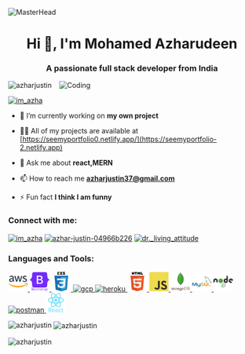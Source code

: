 ![MasterHead](https://qph.cf2.quoracdn.net/main-qimg-fa7b4bdc3b2f73e749e5c2c646d4ae13)
 <h1 align="center">Hi 👋, I'm Mohamed Azharudeen</h1>
<h3 align="center">A passionate full stack developer from India</h3>
<img align="right" alt="Coding" width="400" src="https://images.prismic.io/smarttask/cee8cef0-2d13-495a-a97c-33d922ce3cd5_project+analyst.gif?auto=compress,format"/>

<p align="left"> <img src="https://komarev.com/ghpvc/?username=azharjustin&label=Profile%20views&color=0e75b6&style=flat" alt="azharjustin" /> </p>

<p align="left"> <a href="https://twitter.com/im_azha" target="blank"><img src="https://img.shields.io/twitter/follow/im_azha?logo=twitter&style=for-the-badge" alt="im_azha" /></a> </p>

- 🔭 I’m currently working on **my own project**

- 👨‍💻 All of my projects are available at [https://seemyportfolio0.netlify.app/](https://seemyportfolio-2.netlify.app)

- 💬 Ask me about **react,MERN**

- 📫 How to reach me **azharjustin37@gmail.com**

- ⚡ Fun fact **I think I am funny**

<h3 align="left">Connect with me:</h3>
<p align="left">
<a href="https://twitter.com/im_azha" target="blank"><img align="center" src="https://raw.githubusercontent.com/rahuldkjain/github-profile-readme-generator/master/src/images/icons/Social/twitter.svg" alt="im_azha" height="30" width="40" /></a>
<a href="https://linkedin.com/in/azhar-justin-04966b226" target="blank"><img align="center" src="https://raw.githubusercontent.com/rahuldkjain/github-profile-readme-generator/master/src/images/icons/Social/linked-in-alt.svg" alt="azhar-justin-04966b226" height="30" width="40" /></a>
<a href="https://instagram.com/dr._living_attitude" target="blank"><img align="center" src="https://raw.githubusercontent.com/rahuldkjain/github-profile-readme-generator/master/src/images/icons/Social/instagram.svg" alt="dr._living_attitude" height="30" width="40" /></a>
</p>

<h3 align="left">Languages and Tools:</h3>
<p align="left"> <a href="https://aws.amazon.com" target="_blank" rel="noreferrer"> <img src="https://raw.githubusercontent.com/devicons/devicon/master/icons/amazonwebservices/amazonwebservices-original-wordmark.svg" alt="aws" width="40" height="40"/> </a> <a href="https://getbootstrap.com" target="_blank" rel="noreferrer"> <img src="https://raw.githubusercontent.com/devicons/devicon/master/icons/bootstrap/bootstrap-plain-wordmark.svg" alt="bootstrap" width="40" height="40"/> </a> <a href="https://www.w3schools.com/css/" target="_blank" rel="noreferrer"> <img src="https://raw.githubusercontent.com/devicons/devicon/master/icons/css3/css3-original-wordmark.svg" alt="css3" width="40" height="40"/> </a> <a href="https://cloud.google.com" target="_blank" rel="noreferrer"> <img src="https://www.vectorlogo.zone/logos/google_cloud/google_cloud-icon.svg" alt="gcp" width="40" height="40"/> </a> <a href="https://heroku.com" target="_blank" rel="noreferrer"> <img src="https://www.vectorlogo.zone/logos/heroku/heroku-icon.svg" alt="heroku" width="40" height="40"/> </a> <a href="https://www.w3.org/html/" target="_blank" rel="noreferrer"> <img src="https://raw.githubusercontent.com/devicons/devicon/master/icons/html5/html5-original-wordmark.svg" alt="html5" width="40" height="40"/> </a> <a href="https://developer.mozilla.org/en-US/docs/Web/JavaScript" target="_blank" rel="noreferrer"> <img src="https://raw.githubusercontent.com/devicons/devicon/master/icons/javascript/javascript-original.svg" alt="javascript" width="40" height="40"/> </a> <a href="https://www.mongodb.com/" target="_blank" rel="noreferrer"> <img src="https://raw.githubusercontent.com/devicons/devicon/master/icons/mongodb/mongodb-original-wordmark.svg" alt="mongodb" width="40" height="40"/> </a> <a href="https://www.mysql.com/" target="_blank" rel="noreferrer"> <img src="https://raw.githubusercontent.com/devicons/devicon/master/icons/mysql/mysql-original-wordmark.svg" alt="mysql" width="40" height="40"/> </a> <a href="https://nodejs.org" target="_blank" rel="noreferrer"> <img src="https://raw.githubusercontent.com/devicons/devicon/master/icons/nodejs/nodejs-original-wordmark.svg" alt="nodejs" width="40" height="40"/> </a> <a href="https://postman.com" target="_blank" rel="noreferrer"> <img src="https://www.vectorlogo.zone/logos/getpostman/getpostman-icon.svg" alt="postman" width="40" height="40"/> </a> <a href="https://reactjs.org/" target="_blank" rel="noreferrer"> <img src="https://raw.githubusercontent.com/devicons/devicon/master/icons/react/react-original-wordmark.svg" alt="react" width="40" height="40"/> </a> </p>

<p><img align="left" src="https://github-readme-stats.vercel.app/api/top-langs?username=azharjustin&show_icons=true&locale=en&layout=compact" alt="azharjustin" /></p>

<p>&nbsp;<img align="center" src="https://github-readme-stats.vercel.app/api?username=azharjustin&show_icons=true&locale=en" alt="azharjustin" /></p>

<p><img align="center" src="https://github-readme-streak-stats.herokuapp.com/?user=azharjustin&" alt="azharjustin" /></p>
